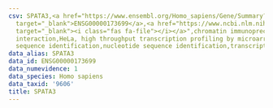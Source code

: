 ```yaml
---
csv: SPATA3,<a href="https://www.ensembl.org/Homo_sapiens/Gene/Summary?db=core;g=ENSG00000173699"
  target="_blank">ENSG00000173699</a>,<a href="https://www.ncbi.nlm.nih.gov/pubmed/17216044"
  target="_blank"><i class="fas fa-file"></i></a>",chromatin immunoprecipitation assay,direct
  interaction,HeLa, high throughput transcription profiling by microarray,nucleotide
  sequence identification,nucleotide sequence identification,transcriptional regulation,
data_alias: SPATA3
data_id: ENSG00000173699
data_numevidence: 1
data_species: Homo sapiens
data_taxid: '9606'
title: SPATA3
---
```

